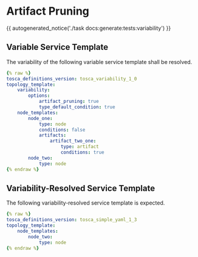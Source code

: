 # Artifact Pruning

{{ autogenerated_notice('./task docs:generate:tests:variability') }}


## Variable Service Template

The variability of the following variable service template shall be resolved.

```yaml linenums="1"
{% raw %}
tosca_definitions_version: tosca_variability_1_0
topology_template:
    variability:
        options:
            artifact_pruning: true
            type_default_condition: true
    node_templates:
        node_one:
            type: node
            conditions: false
            artifacts:
                artifact_two_one:
                    type: artifact
                    conditions: true
        node_two:
            type: node
{% endraw %}
```




## Variability-Resolved Service Template

The following variability-resolved service template is expected.

```yaml linenums="1"
{% raw %}
tosca_definitions_version: tosca_simple_yaml_1_3
topology_template:
    node_templates:
        node_two:
            type: node
{% endraw %}
```

